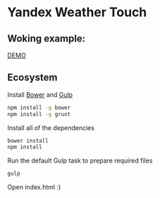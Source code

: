 Yandex Weather Touch
====================
## Woking example:
[DEMO](http://localhost:63342/yandex-weather-touch/)

## Ecosystem
Install [Bower](http://bower.io/) and [Gulp](http://gulpjs.com/)
```bash
npm install -g bower
npm install -g grunt
```
Install all of the dependencies
```bash
bower install
npm install
```
Run the default Gulp task to prepare required files
```bash
gulp
```
Open index.html :)
